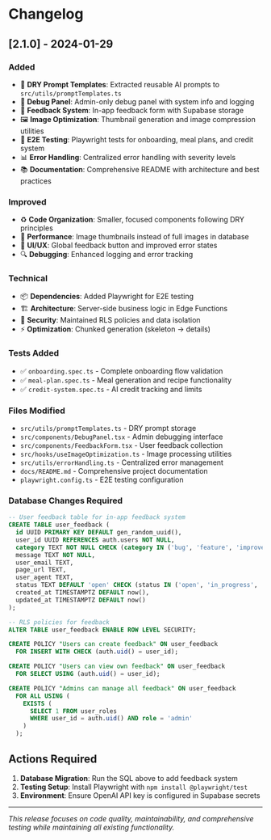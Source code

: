 
# Changelog

## [2.1.0] - 2024-01-29

### Added
- 🎯 **DRY Prompt Templates**: Extracted reusable AI prompts to `src/utils/promptTemplates.ts`
- 🐛 **Debug Panel**: Admin-only debug panel with system info and logging
- 📝 **Feedback System**: In-app feedback form with Supabase storage
- 🖼️ **Image Optimization**: Thumbnail generation and image compression utilities
- 🧪 **E2E Testing**: Playwright tests for onboarding, meal plans, and credit system
- 📊 **Error Handling**: Centralized error handling with severity levels
- 📚 **Documentation**: Comprehensive README with architecture and best practices

### Improved
- ♻️ **Code Organization**: Smaller, focused components following DRY principles
- 🚀 **Performance**: Image thumbnails instead of full images in database
- 🎨 **UI/UX**: Global feedback button and improved error states
- 🔍 **Debugging**: Enhanced logging and error tracking

### Technical
- 📦 **Dependencies**: Added Playwright for E2E testing
- 🏗️ **Architecture**: Server-side business logic in Edge Functions
- 🔐 **Security**: Maintained RLS policies and data isolation
- ⚡ **Optimization**: Chunked generation (skeleton → details)

### Tests Added
- ✅ `onboarding.spec.ts` - Complete onboarding flow validation
- ✅ `meal-plan.spec.ts` - Meal generation and recipe functionality  
- ✅ `credit-system.spec.ts` - AI credit tracking and limits

### Files Modified
- `src/utils/promptTemplates.ts` - DRY prompt storage
- `src/components/DebugPanel.tsx` - Admin debugging interface
- `src/components/FeedbackForm.tsx` - User feedback collection
- `src/hooks/useImageOptimization.ts` - Image processing utilities
- `src/utils/errorHandling.ts` - Centralized error management
- `docs/README.md` - Comprehensive project documentation
- `playwright.config.ts` - E2E testing configuration

### Database Changes Required
```sql
-- User feedback table for in-app feedback system
CREATE TABLE user_feedback (
  id UUID PRIMARY KEY DEFAULT gen_random_uuid(),
  user_id UUID REFERENCES auth.users NOT NULL,
  category TEXT NOT NULL CHECK (category IN ('bug', 'feature', 'improvement', 'general')),
  message TEXT NOT NULL,
  user_email TEXT,
  page_url TEXT,
  user_agent TEXT,
  status TEXT DEFAULT 'open' CHECK (status IN ('open', 'in_progress', 'resolved', 'closed')),
  created_at TIMESTAMPTZ DEFAULT now(),
  updated_at TIMESTAMPTZ DEFAULT now()
);

-- RLS policies for feedback
ALTER TABLE user_feedback ENABLE ROW LEVEL SECURITY;

CREATE POLICY "Users can create feedback" ON user_feedback
  FOR INSERT WITH CHECK (auth.uid() = user_id);

CREATE POLICY "Users can view own feedback" ON user_feedback  
  FOR SELECT USING (auth.uid() = user_id);

CREATE POLICY "Admins can manage all feedback" ON user_feedback
  FOR ALL USING (
    EXISTS (
      SELECT 1 FROM user_roles 
      WHERE user_id = auth.uid() AND role = 'admin'
    )
  );
```

## Actions Required
1. **Database Migration**: Run the SQL above to add feedback system
2. **Testing Setup**: Install Playwright with `npm install @playwright/test`
3. **Environment**: Ensure OpenAI API key is configured in Supabase secrets

---

*This release focuses on code quality, maintainability, and comprehensive testing while maintaining all existing functionality.*
